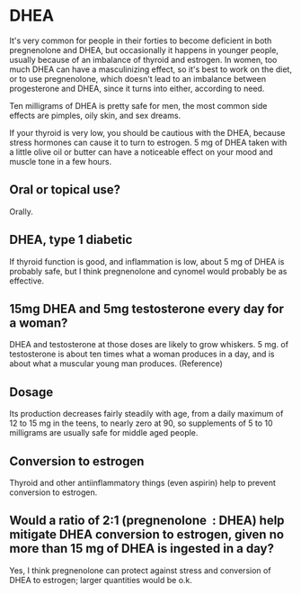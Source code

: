 # DHEA

It's very common for people in their forties to become deficient in both pregnenolone and DHEA, but occasionally it happens in younger people, usually because of an imbalance of thyroid and estrogen. In women, too much DHEA can have a masculinizing effect, so it's best to work on the diet, or to use pregnenolone, which doesn't lead to an imbalance between progesterone and DHEA, since it turns into either, according to need.

Ten milligrams of DHEA is pretty safe for men, the most common side effects are pimples, oily skin, and sex dreams.

If your thyroid is very low, you should be cautious with the DHEA, because stress hormones can cause it to turn to estrogen. 5 mg of DHEA taken with a little olive oil or butter can have a noticeable effect on your mood and muscle tone in a few hours.

## Oral or topical use?
Orally.

## DHEA, type 1 diabetic
If thyroid function is good, and inflammation is low, about 5 mg of DHEA is probably safe, but I think pregnenolone and cynomel would probably be as effective.

## 15mg DHEA and 5mg testosterone every day for a woman?
DHEA and testosterone at those doses are likely to grow whiskers. 5 mg. of testosterone is about ten times what a woman produces in a day, and is about what a muscular young man produces. (Reference)

## Dosage
Its production decreases fairly steadily with age, from a daily maximum of 12 to 15 mg in the teens, to nearly zero at 90, so supplements of 5 to 10 milligrams are usually safe for middle aged people. 

## Conversion to estrogen
Thyroid and other antiinflammatory things (even aspirin) help to prevent conversion to estrogen.

## Would a ratio of 2:1 (pregnenolone  : DHEA) help mitigate DHEA conversion to estrogen, given no more than 15 mg of DHEA is ingested in a day?
Yes, I think pregnenolone can protect against stress and conversion of DHEA to estrogen; larger quantities would be o.k.
